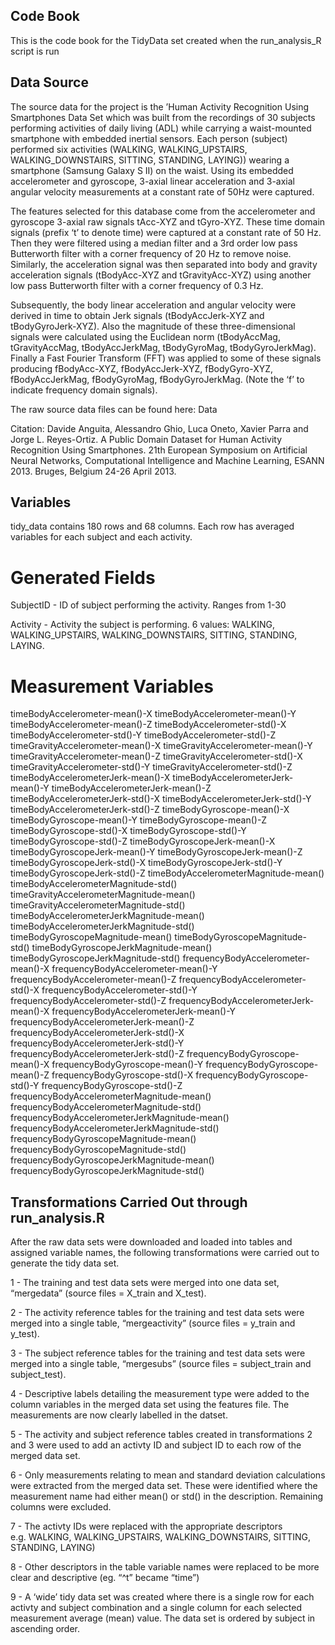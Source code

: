 Code Book
---------

This is the code book for the TidyData set created when the
run\_analysis\_R script is run

Data Source
-----------

The source data for the project is the ’Human Activity Recognition Using
Smartphones Data Set which was built from the recordings of 30 subjects
performing activities of daily living (ADL) while carrying a
waist-mounted smartphone with embedded inertial sensors. Each person
(subject) performed six activities (WALKING, WALKING\_UPSTAIRS,
WALKING\_DOWNSTAIRS, SITTING, STANDING, LAYING)) wearing a smartphone
(Samsung Galaxy S II) on the waist. Using its embedded accelerometer and
gyroscope, 3-axial linear acceleration and 3-axial angular velocity
measurements at a constant rate of 50Hz were captured.

The features selected for this database come from the accelerometer and
gyroscope 3-axial raw signals tAcc-XYZ and tGyro-XYZ. These time domain
signals (prefix ‘t’ to denote time) were captured at a constant rate of
50 Hz. Then they were filtered using a median filter and a 3rd order low
pass Butterworth filter with a corner frequency of 20 Hz to remove
noise. Similarly, the acceleration signal was then separated into body
and gravity acceleration signals (tBodyAcc-XYZ and tGravityAcc-XYZ)
using another low pass Butterworth filter with a corner frequency of 0.3
Hz.

Subsequently, the body linear acceleration and angular velocity were
derived in time to obtain Jerk signals (tBodyAccJerk-XYZ and
tBodyGyroJerk-XYZ). Also the magnitude of these three-dimensional
signals were calculated using the Euclidean norm (tBodyAccMag,
tGravityAccMag, tBodyAccJerkMag, tBodyGyroMag, tBodyGyroJerkMag).
Finally a Fast Fourier Transform (FFT) was applied to some of these
signals producing fBodyAcc-XYZ, fBodyAccJerk-XYZ, fBodyGyro-XYZ,
fBodyAccJerkMag, fBodyGyroMag, fBodyGyroJerkMag. (Note the ‘f’ to
indicate frequency domain signals).

The raw source data files can be found here: Data

Citation: Davide Anguita, Alessandro Ghio, Luca Oneto, Xavier Parra and
Jorge L. Reyes-Ortiz. A Public Domain Dataset for Human Activity
Recognition Using Smartphones. 21th European Symposium on Artificial
Neural Networks, Computational Intelligence and Machine Learning, ESANN
2013. Bruges, Belgium 24-26 April 2013.

Variables
---------

tidy\_data contains 180 rows and 68 columns. Each row has averaged
variables for each subject and each activity.

Generated Fields
================

SubjectID - ID of subject performing the activity. Ranges from 1-30

Activity - Activity the subject is performing. 6 values: WALKING,
WALKING\_UPSTAIRS, WALKING\_DOWNSTAIRS, SITTING, STANDING, LAYING.

Measurement Variables
=====================

timeBodyAccelerometer-mean()-X timeBodyAccelerometer-mean()-Y
timeBodyAccelerometer-mean()-Z timeBodyAccelerometer-std()-X
timeBodyAccelerometer-std()-Y timeBodyAccelerometer-std()-Z
timeGravityAccelerometer-mean()-X timeGravityAccelerometer-mean()-Y
timeGravityAccelerometer-mean()-Z timeGravityAccelerometer-std()-X
timeGravityAccelerometer-std()-Y timeGravityAccelerometer-std()-Z
timeBodyAccelerometerJerk-mean()-X timeBodyAccelerometerJerk-mean()-Y
timeBodyAccelerometerJerk-mean()-Z timeBodyAccelerometerJerk-std()-X
timeBodyAccelerometerJerk-std()-Y timeBodyAccelerometerJerk-std()-Z
timeBodyGyroscope-mean()-X timeBodyGyroscope-mean()-Y
timeBodyGyroscope-mean()-Z timeBodyGyroscope-std()-X
timeBodyGyroscope-std()-Y timeBodyGyroscope-std()-Z
timeBodyGyroscopeJerk-mean()-X timeBodyGyroscopeJerk-mean()-Y
timeBodyGyroscopeJerk-mean()-Z timeBodyGyroscopeJerk-std()-X
timeBodyGyroscopeJerk-std()-Y timeBodyGyroscopeJerk-std()-Z
timeBodyAccelerometerMagnitude-mean()
timeBodyAccelerometerMagnitude-std()
timeGravityAccelerometerMagnitude-mean()
timeGravityAccelerometerMagnitude-std()
timeBodyAccelerometerJerkMagnitude-mean()
timeBodyAccelerometerJerkMagnitude-std()
timeBodyGyroscopeMagnitude-mean() timeBodyGyroscopeMagnitude-std()
timeBodyGyroscopeJerkMagnitude-mean()
timeBodyGyroscopeJerkMagnitude-std() frequencyBodyAccelerometer-mean()-X
frequencyBodyAccelerometer-mean()-Y frequencyBodyAccelerometer-mean()-Z
frequencyBodyAccelerometer-std()-X frequencyBodyAccelerometer-std()-Y
frequencyBodyAccelerometer-std()-Z
frequencyBodyAccelerometerJerk-mean()-X
frequencyBodyAccelerometerJerk-mean()-Y
frequencyBodyAccelerometerJerk-mean()-Z
frequencyBodyAccelerometerJerk-std()-X
frequencyBodyAccelerometerJerk-std()-Y
frequencyBodyAccelerometerJerk-std()-Z frequencyBodyGyroscope-mean()-X
frequencyBodyGyroscope-mean()-Y frequencyBodyGyroscope-mean()-Z
frequencyBodyGyroscope-std()-X frequencyBodyGyroscope-std()-Y
frequencyBodyGyroscope-std()-Z
frequencyBodyAccelerometerMagnitude-mean()
frequencyBodyAccelerometerMagnitude-std()
frequencyBodyAccelerometerJerkMagnitude-mean()
frequencyBodyAccelerometerJerkMagnitude-std()
frequencyBodyGyroscopeMagnitude-mean()
frequencyBodyGyroscopeMagnitude-std()
frequencyBodyGyroscopeJerkMagnitude-mean()
frequencyBodyGyroscopeJerkMagnitude-std()

Transformations Carried Out through run\_analysis.R
---------------------------------------------------

After the raw data sets were downloaded and loaded into tables and
assigned variable names, the following transformations were carried out
to generate the tidy data set.

1 - The training and test data sets were merged into one data set,
“mergedata” (source files = X\_train and X\_test).

2 - The activity reference tables for the training and test data sets
were merged into a single table, “mergeactivity” (source files =
y\_train and y\_test).

3 - The subject reference tables for the training and test data sets
were merged into a single table, “mergesubs” (source files =
subject\_train and subject\_test).

4 - Descriptive labels detailing the measurement type were added to the
column variables in the merged data set using the features file. The
measurements are now clearly labelled in the datset.

5 - The activity and subject reference tables created in transformations
2 and 3 were used to add an activty ID and subject ID to each row of the
merged data set.

6 - Only measurements relating to mean and standard deviation
calculations were extracted from the merged data set. These were
identified where the measurement name had either mean() or std() in the
description. Remaining columns were excluded.

7 - The activty IDs were replaced with the appropriate descriptors
e.g. WALKING, WALKING\_UPSTAIRS, WALKING\_DOWNSTAIRS, SITTING, STANDING,
LAYING)

8 - Other descriptors in the table variable names were replaced to be
more clear and descriptive (eg. “^t” became “time”)

9 - A ‘wide’ tidy data set was created where there is a single row for
each activty and subject combination and a single column for each
selected measurement average (mean) value. The data set is ordered by
subject in ascending order.
